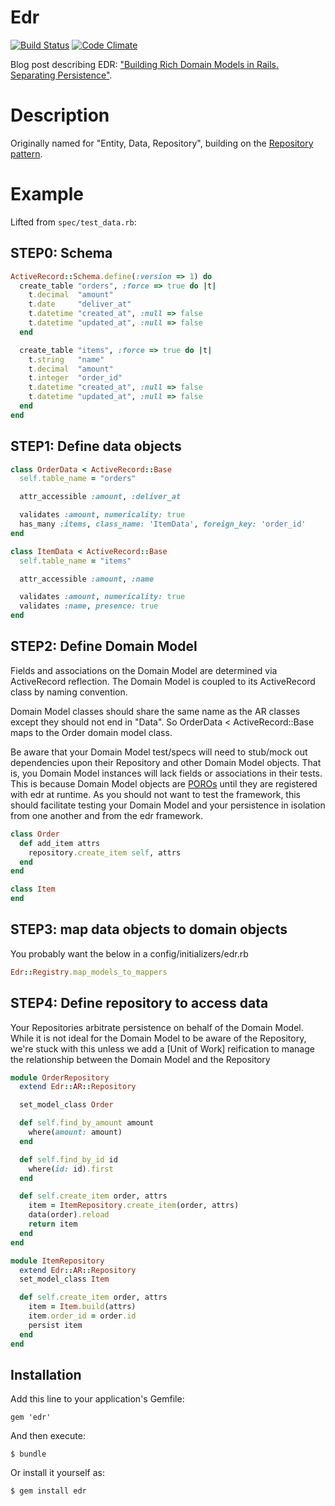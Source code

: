# Edr

[![Build Status](https://secure.travis-ci.org/elight/edr.png)](http://travis-ci.org/elight/edr)
[![Code Climate](https://codeclimate.com/github/elight/edr.png)](http://codeclimate.com/elight/edr)

Blog post describing EDR: ["Building Rich Domain Models in Rails. Separating Persistence"](http://engineering.nulogy.com/posts/building-rich-domain-models-in-rails-separating-persistence).

# Description

Originally named for "Entity, Data, Repository", building on the [Repository pattern](http://martinfowler.com/eaaCatalog/repository.html).

# Example

Lifted from <code>spec/test_data.rb</code>:

## STEP0: Schema
``` ruby
ActiveRecord::Schema.define(:version => 1) do
  create_table "orders", :force => true do |t|
    t.decimal  "amount"
    t.date     "deliver_at"
    t.datetime "created_at", :null => false
    t.datetime "updated_at", :null => false
  end

  create_table "items", :force => true do |t|
    t.string   "name"
    t.decimal  "amount"
    t.integer  "order_id"
    t.datetime "created_at", :null => false
    t.datetime "updated_at", :null => false
  end
end
```

## STEP1: Define data objects
``` ruby
class OrderData < ActiveRecord::Base
  self.table_name = "orders"

  attr_accessible :amount, :deliver_at

  validates :amount, numericality: true
  has_many :items, class_name: 'ItemData', foreign_key: 'order_id'
end

class ItemData < ActiveRecord::Base
  self.table_name = "items"

  attr_accessible :amount, :name

  validates :amount, numericality: true
  validates :name, presence: true
end
```

## STEP2: Define Domain Model

Fields and associations on the Domain Model are determined via ActiveRecord reflection.  The Domain Model is coupled to its ActiveRecord class by naming convention.

Domain Model classes should share the same name as the AR classes except they should not end in "Data".  So OrderData < ActiveRecord::Base maps to the Order domain 
model class.

Be aware that your Domain Model test/specs will need to stub/mock out dependencies upon their Repository and other Domain Model objects.  That is, you Domain Model instances will lack fields or associations in their tests. This is because Domain Model objects are [POROs](http://blog.jayfields.com/2007/10/ruby-poro.html) until they are registered with edr at runtime.  As you should not want to test the framework, this should facilitate testing your Domain Model and your persistence in isolation from one another and from the edr framework.

``` ruby
class Order
  def add_item attrs
    repository.create_item self, attrs
  end
end

class Item
end
```

## STEP3: map data objects to domain objects

You probably want the below in a config/initializers/edr.rb

``` ruby
Edr::Registry.map_models_to_mappers
```


## STEP4: Define repository to access data

Your Repositories arbitrate persistence on behalf of the Domain Model.
While it is not ideal for the Domain Model to be aware of the Repository,
we're stuck with this unless we add a [Unit of Work] reification to
manage the relationship between the Domain Model and the Repository

``` ruby
module OrderRepository
  extend Edr::AR::Repository

  set_model_class Order

  def self.find_by_amount amount
    where(amount: amount)
  end

  def self.find_by_id id
    where(id: id).first
  end

  def self.create_item order, attrs
    item = ItemRepository.create_item(order, attrs)
    data(order).reload
    return item
  end
end

module ItemRepository
  extend Edr::AR::Repository
  set_model_class Item

  def self.create_item order, attrs
    item = Item.build(attrs)
    item.order_id = order.id
    persist item
  end
end
```


## Installation

Add this line to your application's Gemfile:

    gem 'edr'

And then execute:

    $ bundle

Or install it yourself as:

    $ gem install edr

